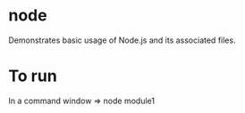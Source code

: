 # node
Demonstrates basic usage of Node.js and its associated files.

# To run
In a command window => node module1
